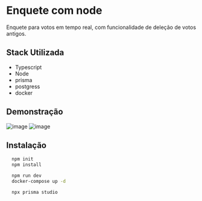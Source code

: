 
# Enquete com node

Enquete para votos em tempo real, com funcionalidade de deleção de votos antigos.

## Stack Utilizada

* Typescript
* Node
* prisma
* postgress
* docker


## Demonstração

![image](https://github.com/CalvinSoares/Enquete-com-node/assets/99036067/98a419d3-2d39-4657-aa81-f2d523468f39)
![image](https://github.com/CalvinSoares/Enquete-com-node/assets/99036067/c72afa8b-49b9-48de-aa37-eb34011cf023)


## Instalação


```bash
  npm init
  npm install

  npm run dev
  docker-compose up -d

  npx prisma studio
```
